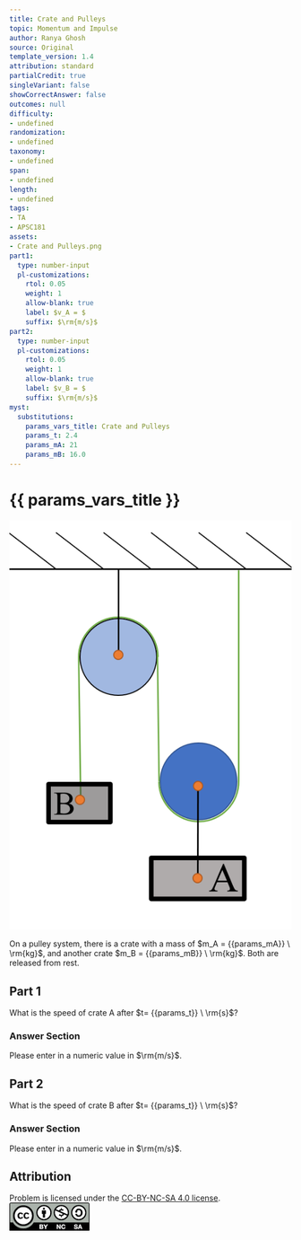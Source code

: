 ```yaml
---
title: Crate and Pulleys
topic: Momentum and Impulse
author: Ranya Ghosh
source: Original
template_version: 1.4
attribution: standard
partialCredit: true
singleVariant: false
showCorrectAnswer: false
outcomes: null
difficulty:
- undefined
randomization:
- undefined
taxonomy:
- undefined
span:
- undefined
length:
- undefined
tags:
- TA
- APSC181
assets:
- Crate and Pulleys.png
part1:
  type: number-input
  pl-customizations:
    rtol: 0.05
    weight: 1
    allow-blank: true
    label: $v_A = $
    suffix: $\rm{m/s}$
part2:
  type: number-input
  pl-customizations:
    rtol: 0.05
    weight: 1
    allow-blank: true
    label: $v_B = $
    suffix: $\rm{m/s}$
myst:
  substitutions:
    params_vars_title: Crate and Pulleys
    params_t: 2.4
    params_mA: 21
    params_mB: 16.0
---
```

# {{ params_vars_title }}
<img src="Crate and Pulleys.png" width=600>

On a pulley system, there is a crate with a mass of $m_A = {{params_mA}} \ \rm{kg}$, and another crate $m_B = {{params_mB}} \ \rm{kg}$. Both are released from rest.

## Part 1

What is the speed of crate A after $t= {{params_t}} \ \rm{s}$?

### Answer Section

Please enter in a numeric value in $\rm{m/s}$.

## Part 2

What is the speed of crate B after $t= {{params_t}} \ \rm{s}$?

### Answer Section

Please enter in a numeric value in $\rm{m/s}$.

## Attribution

Problem is licensed under the [CC-BY-NC-SA 4.0 license](https://creativecommons.org/licenses/by-nc-sa/4.0/).<br> ![The Creative Commons 4.0 license requiring attribution-BY, non-commercial-NC, and share-alike-SA license.](https://raw.githubusercontent.com/firasm/bits/master/by-nc-sa.png)
